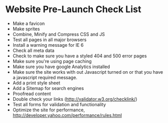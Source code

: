 # Website Pre-Launch Check List

- Make a favicon
- Make sprites
- Combine, Minify and Compress CSS and JS
- Test all pages in all major browsers
- Install a warning message for IE 6
- Check all meta data
- Check to make sure you have a styled 404 and 500 error pages
- Make sure you're using page caching
- Make sure you have google Analytics installed
- Make sure the site works with out Javascript turned on or that you have a javascript required message.
- Add a print style sheet
- Add a Sitemap for search engines
- Proofread content
- Double check your links (http://validator.w3.org/checklink/)
- Test all forms for validation and functionality
- Optimize the site for performance, http://developer.yahoo.com/performance/rules.html
    

